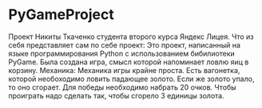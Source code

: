 # PyGameProject
Проект Никиты Ткаченко студента второго курса Яндекс Лицея. 
Что из себя представляет сам по себе проект:
Это проект, написанный на языке программирования Python с использованием бибилиотеки PyGame.
Была создана игра, смысл которой напоминает ловлю яиц в корзину.
Механика:
Механика игры крайне проста. Есть вагонетка, которой необоходимо ловить падающее золото. Если же золото упало, то оно сгорает. Для победы необходимо набрать 20 очков. Чтобы проиграть надо сделать так, чтобы сгорело 3 единицы золота.
